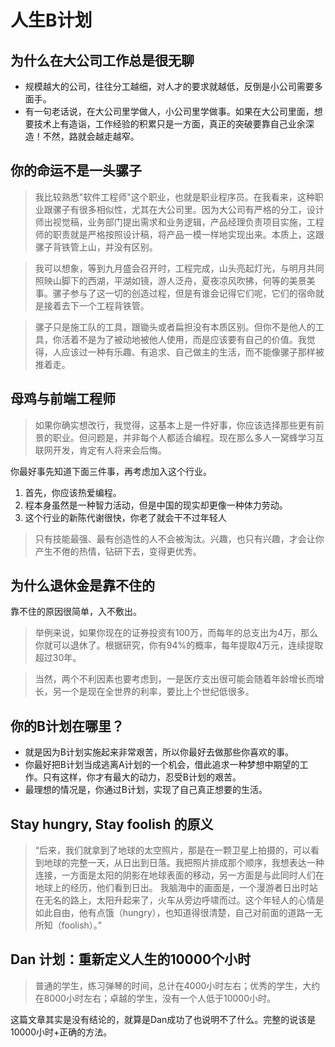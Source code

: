 # 人生B计划

## 为什么在大公司工作总是很无聊
* 规模越大的公司，往往分工越细，对人才的要求就越低，反倒是小公司需要多面手。
* 有一句老话说，在大公司里学做人，小公司里学做事。如果在大公司里面，想要技术上有造诣，工作经验的积累只是一方面，真正的突破要靠自己业余深造！不然，路就会越走越窄。


## 你的命运不是一头骡子
> 我比较熟悉"软件工程师"这个职业，也就是职业程序员。在我看来，这种职业跟骡子有很多相似性，尤其在大公司里。因为大公司有严格的分工，设计师出视觉稿，业务部门提出需求和业务逻辑，产品经理负责项目实施，工程师的职责就是严格按照设计稿，将产品一模一样地实现出来。本质上，这跟骡子背铁管上山，并没有区别。

> 我可以想象，等到九月盛会召开时，工程完成，山头亮起灯光，与明月共同照映山脚下的西湖，平湖如镜，游人泛舟，夏夜凉风吹拂，何等的美景美事。骡子参与了这一切的创造过程，但是有谁会记得它们呢，它们的宿命就是接着去下一个工程背铁管。

> 骡子只是施工队的工具，跟锄头或者扁担没有本质区别。但你不是他人的工具，你活着不是为了被动地被他人使用，而是应该要有自己的价值。我觉得，人应该过一种有乐趣、有追求、自己做主的生活，而不能像骡子那样被推着走。


## 母鸡与前端工程师
>  如果你确实想改行，我觉得，这基本上是一件好事，你应该选择那些更有前景的职业。但问题是，并非每个人都适合编程。现在那么多人一窝蜂学习互联网开发，肯定有人将来会后悔。

你最好事先知道下面三件事，再考虑加入这个行业。
1. 首先，你应该热爱编程。
2. 程本身虽然是一种智力活动，但是中国的现实却更像一种体力劳动。
3. 这个行业的新陈代谢很快，你老了就会干不过年轻人

> 只有技能最强、最有创造性的人不会被淘汰。兴趣，也只有兴趣，才会让你产生不倦的热情，钻研下去，变得更优秀。

## 为什么退休金是靠不住的
靠不住的原因很简单，入不敷出。
> 举例来说，如果你现在的证券投资有100万，而每年的总支出为4万，那么你就可以退休了。根据研究，你有94%的概率，每年提取4万元，连续提取超过30年。

> 当然，两个不利因素也要考虑到，一是医疗支出很可能会随着年龄增长而增长，另一个是现在全世界的利率，要比上个世纪低很多。


## 你的B计划在哪里？
* 就是因为B计划实施起来非常艰苦，所以你最好去做那些你喜欢的事。
* 你最好把B计划当成逃离A计划的一个机会，借此追求一种梦想中期望的工作。只有这样，你才有最大的动力，忍受B计划的艰苦。
* 最理想的情况是，你通过B计划，实现了自己真正想要的生活。

## Stay hungry, Stay foolish 的原义
>“后来，我们就拿到了地球的太空照片，那是在一颗卫星上拍摄的，可以看到地球的完整一天，从日出到日落。我把照片排成那个顺序，我想表达一种连接，一方面是太阳的阴影在地球表面的移动，另一方面是与此同时人们在地球上的经历，他们看到日出。
我脑海中的画面是，一个漫游者日出时站在无名的路上，太阳升起来了，火车从旁边呼啸而过。这个年轻人的心情是如此自由，他有点饿（hungry），也知道得很清楚，自己对前面的道路一无所知（foolish）。”

## Dan 计划：重新定义人生的10000个小时
> 普通的学生，练习弹琴的时间，总计在4000小时左右；优秀的学生，大约在8000小时左右；卓越的学生，没有一个人低于10000小时。

这篇文章其实是没有结论的，就算是Dan成功了也说明不了什么。完整的说该是10000小时+正确的方法。

